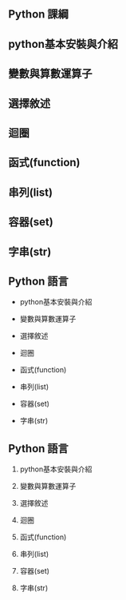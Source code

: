 ## Python 課綱

## python基本安裝與介紹

## 變數與算數運算子

## 選擇敘述

## 迴圈

## 函式(function)

## 串列(list)

## 容器(set)

## 字串(str)

## Python 語言

- python基本安裝與介紹

- 變數與算數運算子

- 選擇敘述

- 迴圈

- 函式(function)

- 串列(list)

- 容器(set)

- 字串(str)

## Python 語言

1. python基本安裝與介紹

2. 變數與算數運算子

3. 選擇敘述

4. 迴圈

5. 函式(function)

6. 串列(list)

7. 容器(set)

8. 字串(str)


